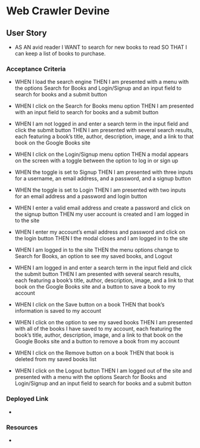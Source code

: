 # Web Crawler Devine 

## User Story

* AS AN avid reader I WANT to search for new books to read SO THAT I can keep a list of books to purchase.

### Acceptance Criteria 

* WHEN I load the search engine THEN I am presented with a menu with the options Search for Books and Login/Signup and an input field to search for books and a submit button

* WHEN I click on the Search for Books menu option THEN I am presented with an input field to search for books and a submit button

* WHEN I am not logged in and enter a search term in the input field and click the submit button THEN I am presented with several search results, each featuring a book’s title, author, description, image, and a link to that book on the Google Books site

* WHEN I click on the Login/Signup menu option THEN a modal appears on the screen with a toggle between the option to log in or sign up

* WHEN the toggle is set to Signup THEN I am presented with three inputs for a username, an email address, and a password, and a signup button

* WHEN the toggle is set to Login THEN I am presented with two inputs for an email address and a password and login button

* WHEN I enter a valid email address and create a password and click on the signup button THEN my user account is created and I am logged in to the site

* WHEN I enter my account’s email address and password and click on the login button THEN I the modal closes and I am logged in to the site

* WHEN I am logged in to the site THEN the menu options change to Search for Books, an option to see my saved books, and Logout

* WHEN I am logged in and enter a search term in the input field and click the submit button THEN I am presented with several search results, each featuring a book’s title, author, description, image, and a link to that book on the Google Books site and a button to save a book to my account

* WHEN I click on the Save button on a book THEN that book’s information is saved to my account

* WHEN I click on the option to see my saved books THEN I am presented with all of the books I have saved to my account, each featuring the book’s title, author, description, image, and a link to that book on the Google Books site and a button to remove a book from my account

* WHEN I click on the Remove button on a book THEN that book is deleted from my saved books list

* WHEN I click on the Logout button THEN I am logged out of the site and presented with a menu with the options Search for Books and Login/Signup and an input field to search for books and a submit button  

### Deployed Link

* 

### Resources 

* 